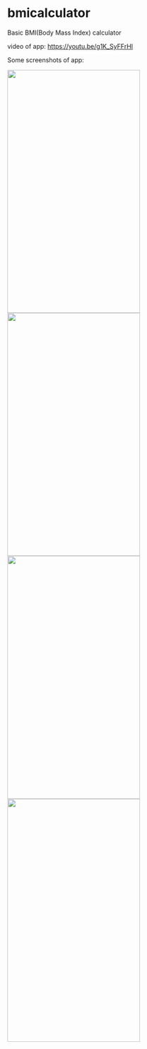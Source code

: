 # bmicalculator

Basic BMI(Body Mass Index) calculator

video of app: https://youtu.be/g1K_SyFFrHI

Some screenshots of app:

<img src="https://user-images.githubusercontent.com/93790564/153468463-d1ab30f1-2822-4131-b719-c21e266a37ee.jpg" width="300" height="550"/>

<img src="https://user-images.githubusercontent.com/93790564/153468486-79db6b28-f745-4d90-8b7b-4a4a7a2714bc.jpg" width="300" height="550"/>

<img src="https://user-images.githubusercontent.com/93790564/153468495-4b2e0a09-8f83-477d-9b4c-46628aaf8008.jpg" width="300" height="550"/>

<img src="https://user-images.githubusercontent.com/93790564/153468504-9f001c79-1a46-4224-b1b8-51667605c7bb.jpg" width="300" height="550"/>
